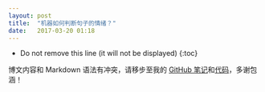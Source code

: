 ```yaml
---
layout: post
title:  "机器如何判断句子的情绪？"
date:   2017-03-20 01:18
---
```


* Do not remove this line (it will not be displayed) 
{:toc}

博文内容和 Markdown 语法有冲突，请移步至我的 [GitHub 笔记](https://github.com/iewaij/machine-learning-lab/blob/master/Naive_Bayes/note/Naive_Emo_Bayes_Notes.ipynb)和[代码](https://github.com/iewaij/machine-learning-lab/blob/master/Naive_Bayes/code/Naive_Emo_Bayes.ipynb)，多谢包涵！
